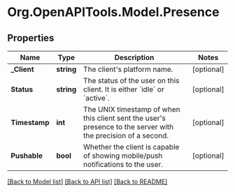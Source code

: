 
# Org.OpenAPITools.Model.Presence

## Properties

Name | Type | Description | Notes
------------ | ------------- | ------------- | -------------
**_Client** | **string** | The client&#39;s platform name.  | [optional] 
**Status** | **string** | The status of the user on this client. It is either &#x60;idle&#x60; or &#x60;active&#x60;.  | [optional] 
**Timestamp** | **int** | The UNIX timestamp of when this client sent the user&#39;s presence to the server with the precision of a second.  | [optional] 
**Pushable** | **bool** | Whether the client is capable of showing mobile/push notifications to the user.  | [optional] 

[[Back to Model list]](../README.md#documentation-for-models)
[[Back to API list]](../README.md#documentation-for-api-endpoints)
[[Back to README]](../README.md)

